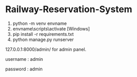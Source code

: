 # Railway-Reservation-System
1. python -m venv envname
2. envname\scripts\activate    [Windows]
3. pip install -r requirements.txt
4. python manage.py runserver


127.0.0.1:8000/admin/ for admin panel. 

username : admin 

password : admin
